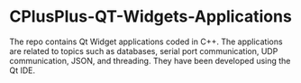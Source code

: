 # CPlusPlus-QT-Widgets-Applications
The repo contains Qt Widget applications coded in C++. The applications are related to topics such as databases, serial port communication, UDP communication, JSON, and threading. 
They have been developed using the Qt IDE.